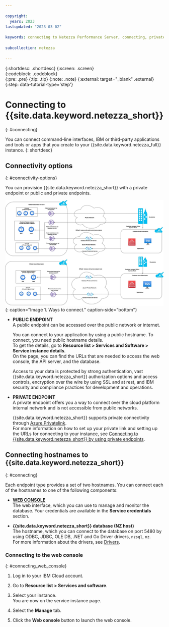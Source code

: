 ```yaml
---

copyright:
  years: 2023
lastupdated: "2023-03-02"

keywords: connecting to Netezza Performance Server, connecting, private endpoint, public endpoint, public and private endpoints, web console,

subcollection: netezza

---
```


{:shortdesc: .shortdesc}
{:screen: .screen}  
{:codeblock: .codeblock}  
{:pre: .pre}
{:tip: .tip}
{:note: .note}
{:external: target="_blank" .external}
{:step: data-tutorial-type='step'}

# Connecting to {{site.data.keyword.netezza_short}}
{: #connecting}

You can connect command-line interfaces, IBM or third-party applications and tools or apps that you create to your {{site.data.keyword.netezza_full}} instance.
{: shortdesc}

## Connectivity options
{: #connectivity-options}

You can provision {{site.data.keyword.netezza_short}} with a private endpoint or public and private endpoints.

![Connectivity options](../images/networking.png){: caption="Image 1. Ways to connect." caption-side="bottom"}

- **PUBLIC ENDPOINT**  
   A public endpoint can be accessed over the public network or internet.

   You can connect to your application by using a public hostname. To connect, you need public hostname details.  
   To get the details, go to **Resource list > Services and Software > Service instance details**.  
   On the page, you can find the URLs that are needed to access the web console, the API server, and the database.

   Access to your data is protected by strong authentication, vast {{site.data.keyword.netezza_short}} authorization options and access controls, encryption over the wire by using SSL and at rest, and IBM security and compliance practices for development and operations.

- **PRIVATE ENDPOINT**  
   A private endpoint offers you a way to connect over the cloud platform internal network and is not accessible from public networks.

   {{site.data.keyword.netezza_short}} supports private connectivity through [Azure Privatelink](https://azure.microsoft.com/en-us/pricing/details/private-link/#overview).  
   For more information on how to set up your private link and setting up the URLs for connecting to your instance, see [Connecting to {{site.data.keyword.netezza_short}} by using private endpoints](/docs/netezza?topic=netezza-connecting-to-netezza-performance-server-by-using-private-endpoints&interface=ui).

## Connecting hostnames to {{site.data.keyword.netezza_short}}
{: #connecting}

Each endpoint type provides a set of two hostnames. You can connect each of the hostnames to one of the following components:

- **[WEB CONSOLE](/docs/netezza?topic=netezza-getstarted-console)**  
   The web interface, which you can use to manage and monitor the database. Your credentials are available in the **Service credentials** section.

- **{{site.data.keyword.netezza_short}} database (NZ host)**  
   The hostname, which you can connect to the database on port 5480 by using ODBC, JDBC, OLE DB, .NET and Go Driver drivers, `nzsql`, `nz`.  
   For more information about the drivers, see [Drivers](https://ibm.com/docs/en/netezza?topic=ndu-drivers-language-support-1).

### Connecting to the web console
{: #connecting_web_console}

1. Log in to your IBM Cloud account.
1. Go to **Resource list > Services and software**.
1. Select your instance.  
   You are now on the service instance page.

1. Select the **Manage** tab.
1. Click the **Web console** button to launch the web console.
